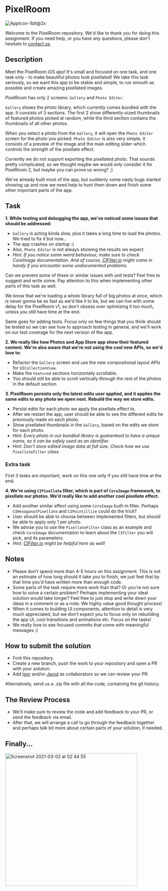 # PixelRoom

![AppIcon-1bit@2x](https://user-images.githubusercontent.com/3727687/109584315-93d00780-7b01-11eb-959d-1cecd5e79c5f.png)

Welcome to the PixelRoom repository. We'd like to thank you for doing this assignment. If you need help, or you have any questions, please don't hesitate to [contact us](mailto:igor@darkroom.co).

## Description

Meet the PixelRoom iOS app! It's small and focused on one task, and one task only - to make beautiful photos look pixellated! We take this task seriously, so we want this app to be stable and simple, to run smooth as possible and create amazing pixellated images.

PixelRoom has only 2 screens: `Gallery` and `Photo Editor`. 

`Gallery` shows the photo library, which currently comes bundled with the app. It consists of 3 sections. The first 2 show differently-sized thumbnails of featured photos picked at random, while the third section contains the thumbnails of all other photos.

When you select a photo from the `Gallery`, it will open the `Photo Editor` screen for the photo you picked. `Photo Editor` is also very simple, it consists of a preview of the image and the main editing slider which controls the strength of the pixellate effect. 

Currently we do not support exporting the pixellated photo. That sounds pretty complicated, so we thought maybe we would only consider it for PixelRoom 2, but maybe you can prove us wrong? ;)

We've already built most of the app, but suddenly some nasty bugs started showing up and now we need help to hunt them down and finish some other important parts of the app. 

## Task

**1. While testing and debugging the app, we've noticed some issues that should be addressed:**
- `Gallery` is acting kinda slow, plus it takes a long time to load the photos. We tried to fix it but now... 
- The app crashes on startup :(
- Also, `Photo Editor` is not always showing the results we expect.
- _Hint: If you notice some weird behaviour, make sure to check CoreImage documentation. And of course, [CIFilter.io](https://cifilter.io) might come in handy if you encounter some undocumented problems._

Can we prevent some of these or similar issues with unit tests? Feel free to suggest and write some. Pay attention to this when implementing other parts of this task as well. 

We know that we're loading a whole library full of big photos at once, which is never gonna be as fast as we'd like it to be, but we can live with some delay for the PixelRoom v1, so don't obsess over optimizing it too much, unless you still have time at the end. 

Same goes for adding tests. Focus only on few things that you think should be tested so we can see how to approach testing in general, and we'll work on our test coverage for the next version of the app.

**2. We really like how Photos and App Store app show their featured content. We're also aware that we're not using the cool new APIs, so we'd love to:**
- Refactor the `Gallery` screen and use the new compositional layout APIs for `UICollectionView`.
- Make the `Featured` sections horizontally scrollable.
- You should still be able to scroll vertically through the rest of the photos in the default section.

**3. PixelRoom persists only the latest edits user applied, and it applies the same edits to any photo we open next. Rebuild the way we store edits.**
- Persist edits for each photo we apply the pixellate effect to. 
- After we restart the app, user should be able to see the different edits he previously made on each photo.
- Show pixellated thumbnails in the `Gallery`, based on the edits we store for each photo.
- _Hint: Every photo in our bundled library is guaranteed to have a unique name, so it can be safely used as an identifier._
- _Hint: Don't store edited image data at full size. Check how we use `PixellateFilter` class._

### Extra task
First 3 tasks are important, work on this one only if you still have time at the end.

**4. We're using `CIPixellate` filter, which is part of `CoreImage` framework, to pixellate our photos. We'd really like to add another cool pixellate effect.**
- Add another similar effect using some `CoreImage` built-in filter. Perhaps `CIHexagonalPixellate` and `CIPointillize` could do the trick? 
- User should be able to choose between implemented filters, but should be able to apply only 1 per photo.
- We advise you to use the `PixellateFilter` class as an example and check `CoreImage` documentation to learn about the `CIFilter` you will pick, and its parameters.
- _Hint: [CIFilter.io](https://cifilter.io) might be helpful here as well!_ 

## Notes
- Please don't spend more than 4-5 hours on this assignment. This is not an estimate of how long should it take you to finish, we just feel that by that time you'd have written more than enough code.
- Some parts of the task require more work than that? Or you're not sure how to solve a certain problem? Perhaps implementing your ideal solution would take longer? Feel free to just stop and write down your ideas in a comment or as a note. We highly value good thought process! 
- When it comes to building UI components, attention to detail is very much appreciated, but we don't expect you to focus only on rebuilding the app UI, cool transitions and animations etc. Focus on the tasks!
- We really love to see focused commits that come with meaningful messages :)

## How to submit the solution

- Fork this repository.
- Create a new branch, push the work to your repository and open a PR with your solution.
- Add [Igor](https://github.com/IgorLipovac) and/or [Jarod](https://github.com/jarodl) as collaborators so we can review your PR.

Alternatively, send us a .zip file with all the code, containing the git history.

## The Review Process
- We'll make sure to review the code and add feedback to your PR, or send the feedback via email. 
- After that, we will arrange a call to go through the feedback together and perhaps talk bit more about certain parts of your solution, if needed.

## Finally...

<img width="421" alt="Screenshot 2021-03-02 at 02 44 55" src="https://user-images.githubusercontent.com/3727687/109584147-523f5c80-7b01-11eb-8df2-150ec1937fb0.png">

